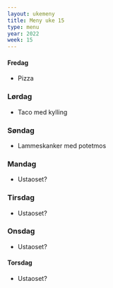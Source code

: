 ```yaml
---
layout: ukemeny
title: Meny uke 15
type: menu
year: 2022
week: 15
---
```


#### Fredag

- Pizza

### Lørdag

- Taco med kylling

### Søndag

- Lammeskanker med potetmos

### Mandag

- Ustaoset?

### Tirsdag

- Ustaoset?

### Onsdag

- Ustaoset?

#### Torsdag

- Ustaoset?
